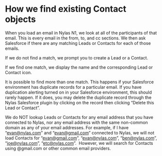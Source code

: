 # How we find existing Contact objects

When you load an email in Nylas N1, we look at all of the participants of that email. This is every email in the from, to, and cc sections. We then ask Salesforce if there are any matching Leads or Contacts for each of those emails.

If we do not find a match, we prompt you to create a Lead or a Contact.

If we find one match, we display the name and the corresponding Lead or Contact icon.

It is possible to find more than one match. This happens if your Salesforce environment has duplicate records for a particular email. If you have duplication alerting turned on in your Salesforce environment, this should rarely happen. If it does, you may delete the duplicate record through the Nylas Salesforce plugin by clicking on the record then clicking “Delete this Lead or Contact”.

We do NOT lookup Leads or Contacts for any email address that you have connected to Nylas, nor any email address with the same non-common domain as any of your email addresses. For example, if I have “evan@nylas.com” and “evan@gmail.com” connected to Nylas, we will not load Contacts for “evan@gmail.com”, “evan@nylas.com”, “ben@nylas.com”, “joe@nylas.com”, “etc@nylas.com”.  However, we will search for Contacts using @gmail.com or other common email providers.


